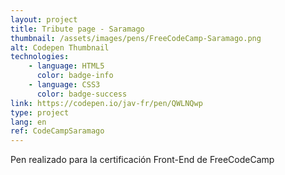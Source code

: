 ```yaml
---
layout: project
title: Tribute page - Saramago
thumbnail: /assets/images/pens/FreeCodeCamp-Saramago.png
alt: Codepen Thumbnail
technologies: 
    - language: HTML5
      color: badge-info
    - language: CSS3
      color: badge-success
link: https://codepen.io/jav-fr/pen/QWLNQwp
type: project
lang: en
ref: CodeCampSaramago
---
```

Pen realizado para la certificación Front-End de FreeCodeCamp

